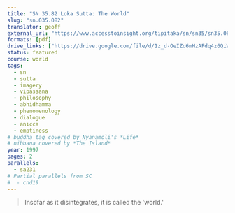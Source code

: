 ```yaml
---
title: "SN 35.82 Loka Sutta: The World"
slug: "sn.035.082"
translator: geoff
external_url: "https://www.accesstoinsight.org/tipitaka/sn/sn35/sn35.082.than.html"
formats: [pdf]
drive_links: ["https://drive.google.com/file/d/1z_d-OeIZd6mHzAFdq4z6QiW7GgPVQwaT/view?usp=drivesdk"]
status: featured
course: world
tags:
  - sn
  - sutta
  - imagery
  - vipassana
  - philosophy
  - abhidhamma
  - phenomenology
  - dialogue
  - anicca
  - emptiness
# buddha tag covered by Nyanamoli's *Life*
# nibbana covered by *The Island*
year: 1997
pages: 2
parallels:
  - sa231
# Partial parallels from SC
#  - cnd19
---
```


> Insofar as it disintegrates, it is called the 'world.'

<!---->
